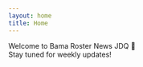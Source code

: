 ```yaml
---
layout: home
title: Home
---
```


Welcome to Bama Roster News JDQ 🐘  
Stay tuned for weekly updates!
